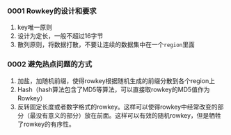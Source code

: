 ### 0001 Rowkey的设计和要求

1. key唯一原则
2. 设计为定长，一般不超过16字节
3. 散列原则，将数据打散，不要让连续的数据集中在一个`region`里面

### 0002 避免热点问题的方式

1. 加盐，加随机前缀，使得rowkey根据随机生成的前缀分散到各个region上
2. Hash（hash算法包含了MD5等算法，可以直接取rowkey的MD5值作为Rowkey）
3. 反转固定长度或者数字格式的rowkey。这样可以使得rowkey中经常改变的部分（最没有意义的部分）放在前面。这样可以有效的随机rowkey，但是牺牲了rowkey的有序性。
